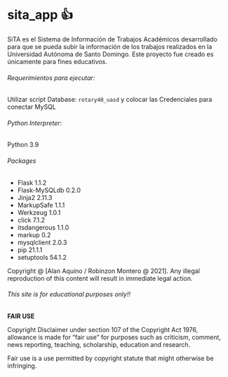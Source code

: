 # sita_app :+1:

SiTA es el Sistema de Información de Trabajos Académicos desarrollado para que se pueda subir la información de los trabajos realizados en la Universidad Autónoma de Santo Domingo. Este proyecto fue creado es únicamente para fines educativos.

###### Requerimientos para ejecutar:

Utilizar script Database: `rotary40_uasd` y colocar las Credenciales para conectar MySQL

###### Python Interpreter:
Python 3.9

###### Packages
- Flask	1.1.2
- Flask-MySQLdb	0.2.0
- Jinja2	2.11.3
- MarkupSafe	1.1.1
- Werkzeug	1.0.1
- click	7.1.2
- itsdangerous	1.1.0
- markup	0.2
- mysqlclient	2.0.3
- pip	21.1.1
- setuptools	54.1.2

Copyright @ [Alan Aquino / Robinzon Montero @ 2021]. Any illegal reproduction of this content will result in immediate legal action.

###### This site is for educational purposes only!!

**FAIR USE**

Copyright Disclaimer under section 107 of the Copyright Act 1976, allowance is made for “fair use” for purposes such as criticism, comment, news reporting, teaching, scholarship, education and research.

Fair use is a use permitted by copyright statute that might otherwise be infringing.
